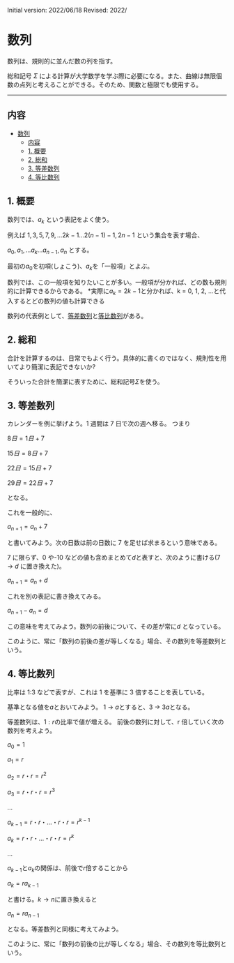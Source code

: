 Initial version: 2022/06/18
Revised: 2022/

# 数列

数列は、規則的に並んだ数の列を指す。

総和記号 $\Sigma$ による計算が大学数学を学ぶ際に必要になる。また、曲線は無限個数の点列と考えることができる。そのため、関数と極限でも使用する。

---

## 内容

- [数列](#数列)
  - [内容](#内容)
  - [1. 概要](#1-概要)
  - [2. 総和](#2-総和)
  - [3. 等差数列](#3-等差数列)
  - [4. 等比数列](#4-等比数列)

## 1. 概要

数列では、$a_k$ という表記をよく使う。

例えば
$1, 3, 5, 7, 9, ...2k - 1... 2(n - 1) - 1, 2n - 1$
という集合を表す場合、

${a_0, a_1,...a_k...a_{n - 1}, a_n}$
とする。

最初の$a_0$を初項(しょこう)、$a_k$を「一般項」とよぶ。

数列では、この一般項を知りたいことが多い。一般項が分かれば、どの数も規則的に計算できるからである。 \*実際に$a_k = 2k - 1$と分かれば、k = 0, 1, 2, ...と代入するとどの数列の値も計算できる

数列の代表例として、[等差数列](#3-等差数列)と[等比数列](#4-等比数列)がある。

## 2. 総和

合計を計算するのは、日常でもよく行う。具体的に書くのではなく、規則性を用いてより簡潔に表記できないか?

そういった合計を簡潔に表すために、総和記号$Σ$を使う。

## 3. 等差数列

カレンダーを例に挙げよう。1 週間は 7 日で次の週へ移る。
つまり

$8日 = 1日 + 7$

$15日 = 8日 + 7$

$22日 = 15日 + 7$

$29日 = 22日 + 7$

となる。

これを一般的に、

$a_{n + 1} = a_n + 7$

と書いてみよう。次の日数は前の日数に 7 を足せば求まるという意味である。

7 に限らず、0 や-10 などの値も含めまとめて$d$と表すと、次のように書ける(7 → $d$ に置き換えた)。

$a_{n + 1} = a_n + d$

これを別の表記に書き換えてみる。

$a_{n + 1} - a_n = d$

この意味を考えてみよう。数列の前後について、その差が常に$d$ となっている。

このように、常に「数列の前後の差が等しくなる」場合、その数列を等差数列という。

## 4. 等比数列

比率は 1:3 などで表すが、これは 1 を基準に 3 倍することを表している。

基準となる値を$a$とおいてみよう。
1 → $a$とすると、3 → $3a$となる。

等差数列は、$1:r$の比率で値が増える。
前後の数列に対して、r 倍していく次の数列を考えよう。

$a_0 = 1$

$a_1 = r$

$a_2 = r・r = r ^ 2$

$a_3 = r・r・r = r ^ 3$

...

$a_{k - 1} = r・r・...・r・r = r ^ {k - 1}$

$a_k = r・r・...・r・r = r ^ k$

...

$a_{k - 1}$と$a_k$の関係は、前後で$r$倍することから

$a_k = ra_{k - 1}$

と書ける。$k → n$に置き換えると

$a_n = ra_{n - 1}$

となる。等差数列と同様に考えてみよう。

このように、常に「数列の前後の比が等しくなる」場合、その数列を等比数列という。
